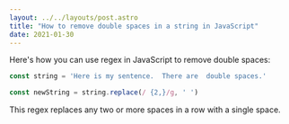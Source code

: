 ```yaml
---
layout: ../../layouts/post.astro
title: "How to remove double spaces in a string in JavaScript"
date: 2021-01-30
---
```

Here's how you can use regex in JavaScript to remove double spaces: 

```javascript
const string = 'Here is my sentence.  There are  double spaces.'

const newString = string.replace(/ {2,}/g, ' ')
```

This regex replaces any two or more spaces in a row with a single space. 